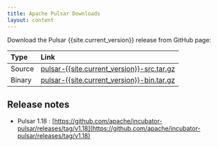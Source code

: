 ```yaml
---
title: Apache Pulsar Downloads
layout: content
---
```


Download the Pulsar {{site.current_version}} release from GitHub page:

| Type   | Link                                                                                                                                                                            |
|:-------|:--------------------------------------------------------------------------------------------------------------------------------------------------------------------------------|
| Source | [pulsar-{{site.current_version}}-src.tar.gz](https://github.com/apache/incubator-pulsar/releases/download/v{{site.current_version}}/pulsar-{{site.current_version}}-src.tar.gz) |
| Binary | [pulsar-{{site.current_version}}-bin.tar.gz](https://github.com/apache/incubator-pulsar/releases/download/v{{site.current_version}}/pulsar-{{site.current_version}}-bin.tar.gz) |

## Release notes

 * Pulsar 1.18 : [https://github.com/apache/incubator-pulsar/releases/tag/v1.18](https://github.com/apache/incubator-pulsar/releases/tag/v1.18)

